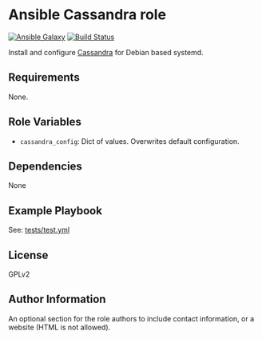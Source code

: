 Ansible Cassandra role
======================

[![Ansible Galaxy](http://img.shields.io/badge/ansible--galaxy-HanXHX.cassandra-blue.svg)](https://galaxy.ansible.com/HanXHX/cassandra) [![Build Status](https://travis-ci.org/HanXHX/ansible-cassandra.svg)](https://travis-ci.org/HanXHX/ansible-cassandra)

Install and configure [Cassandra](http://cassandra.apache.org/) for Debian based systemd.

Requirements
------------

None.

Role Variables
--------------

- `cassandra_config`: Dict of values. Overwrites default configuration.

Dependencies
------------

None

Example Playbook
----------------

See: [tests/test.yml](tests/test.yml)

License
-------

GPLv2

Author Information
------------------

An optional section for the role authors to include contact information, or a website (HTML is not allowed).
